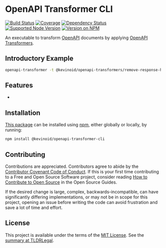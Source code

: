 OpenAPI Transformer CLI
=======================

[![Build Status](https://img.shields.io/github/actions/workflow/status/kevinoid/openapi-transformer-cli/node.js.yml?branch=main&style=flat&label=build)](https://github.com/kevinoid/openapi-transformer-cli/actions?query=branch%3Amain)
[![Coverage](https://img.shields.io/codecov/c/github/kevinoid/openapi-transformer-cli/main.svg?style=flat)](https://app.codecov.io/gh/kevinoid/openapi-transformer-cli/branch/main)
[![Dependency Status](https://img.shields.io/librariesio/release/npm/@kevinoid/openapi-transformer-cli.svg?style=flat)](https://libraries.io/npm/@kevinoid%2Fopenapi-transformer-cli)
[![Supported Node Version](https://img.shields.io/node/v/@kevinoid/openapi-transformer-cli.svg?style=flat)](https://www.npmjs.com/package/@kevinoid/openapi-transformer-cli)
[![Version on NPM](https://img.shields.io/npm/v/@kevinoid/openapi-transformer-cli.svg?style=flat)](https://www.npmjs.com/package/@kevinoid/openapi-transformer-cli)

An executable to transform [OpenAPI](https://www.openapis.org/) documents by
applying [OpenAPI
Transformers](https://github.com/kevinoid/openapi-transformer-base).


## Introductory Example

```sh
openapi-transformer -t @kevinoid/openapi-transformers/remove-response-headers.js <input.json >output.json
```


## Features

*


## Installation

[This package](https://www.npmjs.com/package/@kevinoid/openapi-transformer-cli) can be
installed using [npm](https://www.npmjs.com/), either globally or locally, by
running:

```sh
npm install @kevinoid/openapi-transformer-cli
```


## Contributing

Contributions are appreciated.  Contributors agree to abide by the [Contributor
Covenant Code of
Conduct](https://www.contributor-covenant.org/version/1/4/code-of-conduct.html).
If this is your first time contributing to a Free and Open Source Software
project, consider reading [How to Contribute to Open
Source](https://opensource.guide/how-to-contribute/)
in the Open Source Guides.

If the desired change is large, complex, backwards-incompatible, can have
significantly differing implementations, or may not be in scope for this
project, opening an issue before writing the code can avoid frustration and
save a lot of time and effort.


## License

This project is available under the terms of the [MIT License](LICENSE.txt).
See the [summary at TLDRLegal](https://tldrlegal.com/license/mit-license).
